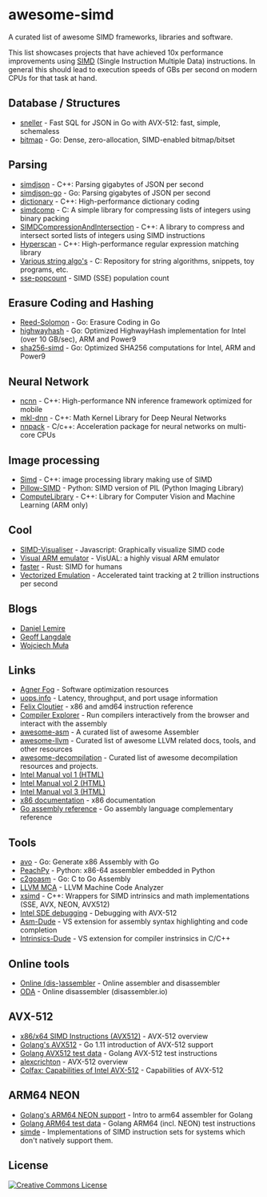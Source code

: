 # awesome-simd

A curated list of awesome SIMD frameworks, libraries and software.

This list showcases projects that have achieved 10x performance improvements using [SIMD](https://en.wikipedia.org/wiki/SIMD) (Single Instruction Multiple Data) instructions. In general this should lead to execution speeds of GBs per second on modern CPUs for that task at hand.

## Database / Structures
* [sneller](https://github.com/SnellerInc/sneller) - Fast SQL for JSON in Go with AVX-512: fast, simple, schemaless
* [bitmap](https://github.com/kelindar/bitmap) - Go: Dense, zero-allocation, SIMD-enabled bitmap/bitset

## Parsing

* [simdjson](https://github.com/lemire/simdjson) - C++: Parsing gigabytes of JSON per second
* [simdjson-go](https://github.com/minio/simdjson-go) - Go: Parsing gigabytes of JSON per second
* [dictionary](https://github.com/lemire/dictionary) - C++: High-performance dictionary coding
* [simdcomp](https://github.com/lemire/SIMDcomp) - C: A simple library for compressing lists of integers using binary packing
* [SIMDCompressionAndIntersection](https://github.com/lemire/SIMDCompressionAndIntersection) - C++: A library to compress and intersect sorted lists of integers using SIMD instructions
* [Hyperscan](https://github.com/intel/hyperscan) - C++: High-performance regular expression matching library
* [Various string algo's](https://github.com/WojciechMula/toys) - C: Repository for string algorithms, snippets, toy programs, etc.
* [sse-popcount](https://github.com/WojciechMula/sse-popcount) - SIMD (SSE) population count

## Erasure Coding and Hashing

- [Reed-Solomon](https://github.com/klauspost/reedsolomon) - Go: Erasure Coding in Go
- [highwayhash](https://github.com/minio/highwayhash) - Go: Optimized HighwayHash implementation for Intel (over 10 GB/sec), ARM and Power9
- [sha256-simd](https://github.com/minio/sha256-simd) - Go: Optimized SHA256 computations for Intel, ARM and Power9

## Neural Network

- [ncnn](https://github.com/Tencent/ncnn) - C++: High-performance NN inference framework optimized for mobile
- [mkl-dnn](https://github.com/intel/mkl-dnn) - C++: Math Kernel Library for Deep Neural Networks
- [nnpack](https://github.com/Maratyszcza/NNPACK) - C/c++: Acceleration package for neural networks on multi-core CPUs

## Image processing

* [Simd](https://github.com/ermig1979/Simd) - C++: image processing library making use of SIMD
* [Pillow-SIMD](https://github.com/uploadcare/pillow-simd) - Python: SIMD version of PIL (Python Imaging Library)
* [ComputeLibrary](https://github.com/ARM-software/ComputeLibrary) - C++: Library for Computer Vision and Machine Learning (ARM only)

## Cool

* [SIMD-Visualiser](https://github.com/piotte13/SIMD-Visualiser) - Javascript: Graphically visualize SIMD code
* [Visual ARM emulator](https://salmanarif.bitbucket.io/visual/index.html) - VisUAL: a highly visual ARM emulator
* [faster](https://github.com/AdamNiederer/faster) - Rust: SIMD for humans
* [Vectorized Emulation](https://gamozolabs.github.io/fuzzing/2018/10/14/vectorized_emulation.html) - Accelerated taint tracking at 2 trillion instructions per second

## Blogs

* [Daniel Lemire](https://lemire.me/blog/)
* [Geoff Langdale](https://branchfree.org/)
* [Wojciech Muła](http://0x80.pl/notesen.html)

## Links

* [Agner Fog](https://www.agner.org/optimize/) - Software optimization resources
* [uops.info](http://uops.info/index.html) - Latency, throughput, and port usage information
* [Felix Cloutier](https://www.felixcloutier.com/x86/index.html) - x86 and amd64 instruction reference
* [Compiler Explorer](https://go.godbolt.org/) - Run compilers interactively from the browser and interact with the assembly
* [awesome-asm](https://github.com/MorgaJoyce/awesome-asm) - A curated list of awesome Assembler
* [awesome-llvm](https://github.com/HongxuChen/awesome-llvm) - Curated list of awesome LLVM related docs, tools, and other resources
* [awesome-decompilation](https://github.com/nforest/awesome-decompilation) - Curated list of awesome decompilation resources and projects.
* [Intel Manual vol 1 (HTML)](http://xem.github.io/minix86/manual/intel-x86-and-64-manual-vol1/o_7281d5ea06a5b67a.html)
* [Intel Manual vol 2 (HTML)](http://xem.github.io/minix86/manual/intel-x86-and-64-manual-vol2/o_b5573232dd8f1481.html)
* [Intel Manual vol 3 (HTML)](http://xem.github.io/minix86/manual/intel-x86-and-64-manual-vol3/o_fe12b1e2a880e0ce.html)
* [x86 documentation](https://github.com/xem/minix86) - x86 documentation
* [Go assembly reference](https://quasilyte.dev/blog/post/go-asm-complementary-reference/) - Go assembly language complementary reference

## Tools

* [avo](https://github.com/mmcloughlin/avo) - Go: Generate x86 Assembly with Go
* [PeachPy](https://github.com/Maratyszcza/PeachPy) - Python: x86-64 assembler embedded in Python
* [c2goasm](https://github.com/minio/c2goasm) - Go: C to Go Assembly
* [LLVM MCA](https://llvm.org/docs/CommandGuide/llvm-mca.html) - LLVM Machine Code Analyzer
* [xsimd](https://github.com/QuantStack/xsimd) - C++: Wrappers for SIMD intrinsics and math implementations (SSE, AVX, NEON, AVX512)
* [Intel SDE debugging](https://software.intel.com/en-us/articles/debugging-applications-with-intel-sde#DEBUG-AVX512) - Debugging with AVX-512
* [Asm-Dude](https://github.com/HJLebbink/asm-dude) - VS extension for assembly syntax highlighting and code completion
* [Intrinsics-Dude](https://github.com/HJLebbink/intrinsics-dude) - VS extension for compiler instrinsics in C/C++

## Online tools

* [Online (dis-)assembler](http://shell-storm.org/online/Online-Assembler-and-Disassembler/) - Online assembler and disassembler
* [ODA](https://onlinedisassembler.com/odaweb/) - Online disassembler (disassembler.io)

## AVX-512

* [x86/x64 SIMD Instructions (AVX512)](https://www.officedaytime.com/simd512e/simd.html) - AVX-512 overview
* [Golang's AVX512](https://github.com/golang/go/wiki/AVX512) - Go 1.11 introduction of AVX-512 support
* [Golang AVX512 test data](https://github.com/golang/go/tree/master/src/cmd/asm/internal/asm/testdata/avx512enc) - Golang AVX-512 test instructions
* [alexcrichton](https://gist.github.com/alexcrichton/3281adb58af7f465cebee49759ae3164) - AVX-512 overview
* [Colfax: Capabilities of Intel AVX-512](https://colfaxresearch.com/skl-avx512/) - Capabilities of AVX-512

## ARM64 NEON

* [Golang's ARM64 NEON support](https://golang.org/pkg/cmd/internal/obj/arm64/) - Intro to arm64 assembler for Golang
* [Golang ARM64 test data](https://github.com/golang/go/blob/master/src/cmd/asm/internal/asm/testdata/arm64enc.s) - Golang ARM64 (incl. NEON) test instructions
* [simde](https://github.com/simd-everywhere/simde) - Implementations of SIMD instruction sets for systems which don't natively support them.
## License

[![Creative Commons License](http://i.creativecommons.org/l/by/4.0/88x31.png)](http://creativecommons.org/licenses/by/4.0/)
